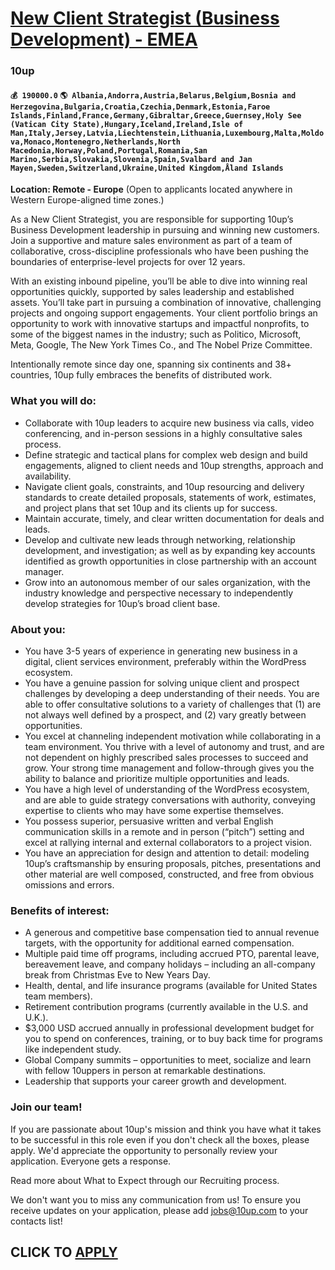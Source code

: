 # [New Client Strategist (Business Development) - EMEA](https://www.remotewlb.com/apply/new-client-strategist-business-development-emea)  
### 10up  
#### `💰 190000.0` `🌎 Albania,Andorra,Austria,Belarus,Belgium,Bosnia and Herzegovina,Bulgaria,Croatia,Czechia,Denmark,Estonia,Faroe Islands,Finland,France,Germany,Gibraltar,Greece,Guernsey,Holy See (Vatican City State),Hungary,Iceland,Ireland,Isle of Man,Italy,Jersey,Latvia,Liechtenstein,Lithuania,Luxembourg,Malta,Moldova,Monaco,Montenegro,Netherlands,North Macedonia,Norway,Poland,Portugal,Romania,San Marino,Serbia,Slovakia,Slovenia,Spain,Svalbard and Jan Mayen,Sweden,Switzerland,Ukraine,United Kingdom,Åland Islands`  

**Location: Remote - Europe** (Open to applicants located anywhere in Western Europe-aligned time zones.)

As a New Client Strategist, you are responsible for supporting 10up’s Business Development leadership in pursuing and winning new customers. Join a supportive and mature sales environment as part of a team of collaborative, cross-discipline professionals who have been pushing the boundaries of enterprise-level projects for over 12 years.

With an existing inbound pipeline, you’ll be able to dive into winning real opportunities quickly, supported by sales leadership and established assets. You’ll take part in pursuing a combination of innovative, challenging projects and ongoing support engagements. Your client portfolio brings an opportunity to work with innovative startups and impactful nonprofits, to some of the biggest names in the industry; such as Politico, Microsoft, Meta, Google, The New York Times Co., and The Nobel Prize Committee.

Intentionally remote since day one, spanning six continents and 38+ countries, 10up fully embraces the benefits of distributed work.

### What you will do:

  * Collaborate with 10up leaders to acquire new business via calls, video conferencing, and in-person sessions in a highly consultative sales process.
  * Define strategic and tactical plans for complex web design and build engagements, aligned to client needs and 10up strengths, approach and availability.
  * Navigate client goals, constraints, and 10up resourcing and delivery standards to create detailed proposals, statements of work, estimates, and project plans that set 10up and its clients up for success.
  * Maintain accurate, timely, and clear written documentation for deals and leads.
  * Develop and cultivate new leads through networking, relationship development, and investigation; as well as by expanding key accounts identified as growth opportunities in close partnership with an account manager.
  * Grow into an autonomous member of our sales organization, with the industry knowledge and perspective necessary to independently develop strategies for 10up’s broad client base.

### About you:

  * You have 3-5 years of experience in generating new business in a digital, client services environment, preferably within the WordPress ecosystem.
  * You have a genuine passion for solving unique client and prospect challenges by developing a deep understanding of their needs. You are able to offer consultative solutions to a variety of challenges that (1) are not always well defined by a prospect, and (2) vary greatly between opportunities.
  * You excel at channeling independent motivation while collaborating in a team environment. You thrive with a level of autonomy and trust, and are not dependent on highly prescribed sales processes to succeed and grow. Your strong time management and follow-through gives you the ability to balance and prioritize multiple opportunities and leads.
  * You have a high level of understanding of the WordPress ecosystem, and are able to guide strategy conversations with authority, conveying expertise to clients who may have some expertise themselves.
  * You possess superior, persuasive written and verbal English communication skills in a remote and in person (“pitch”) setting and excel at rallying internal and external collaborators to a project vision.
  * You have an appreciation for design and attention to detail: modeling 10up’s craftsmanship by ensuring proposals, pitches, presentations and other material are well composed, constructed, and free from obvious omissions and errors.

### Benefits of interest:

  * A generous and competitive base compensation tied to annual revenue targets, with the opportunity for additional earned compensation.
  * Multiple paid time off programs, including accrued PTO, parental leave, bereavement leave, and company holidays – including an all-company break from Christmas Eve to New Years Day.
  * Health, dental, and life insurance programs (available for United States team members).
  * Retirement contribution programs (currently available in the U.S. and U.K.).
  * $3,000 USD accrued annually in professional development budget for you to spend on conferences, training, or to buy back time for programs like independent study.
  * Global Company summits – opportunities to meet, socialize and learn with fellow 10uppers in person at remarkable destinations. 
  * Leadership that supports your career growth and development.

### Join our team!

If you are passionate about 10up's mission and think you have what it takes to be successful in this role even if you don't check all the boxes, please apply. We'd appreciate the opportunity to personally review your application. Everyone gets a response.

Read more about What to Expect through our Recruiting process.

We don't want you to miss any communication from us! To ensure you receive updates on your application, please add jobs@10up.com to your contacts list!

  
## CLICK TO [APPLY](https://www.remotewlb.com/apply/new-client-strategist-business-development-emea)

